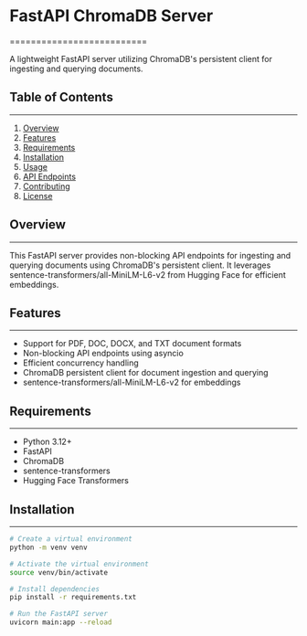 # FastAPI ChromaDB Server
==========================

A lightweight FastAPI server utilizing ChromaDB's persistent client for ingesting and querying documents.


## Table of Contents
-----------------

1. [Overview](#overview)
2. [Features](#features)
3. [Requirements](#requirements)
4. [Installation](#installation)
5. [Usage](#usage)
6. [API Endpoints](#api-endpoints)
7. [Contributing](#contributing)
8. [License](#license)


## Overview
--------

This FastAPI server provides non-blocking API endpoints for ingesting and querying documents using ChromaDB's persistent client. It leverages sentence-transformers/all-MiniLM-L6-v2 from Hugging Face for efficient embeddings.


## Features
--------

*   Support for PDF, DOC, DOCX, and TXT document formats
*   Non-blocking API endpoints using asyncio
*   Efficient concurrency handling
*   ChromaDB persistent client for document ingestion and querying
*   sentence-transformers/all-MiniLM-L6-v2 for embeddings


## Requirements
------------

*   Python 3.12+
*   FastAPI
*   ChromaDB
*   sentence-transformers
*   Hugging Face Transformers


## Installation
------------

```bash
# Create a virtual environment
python -m venv venv

# Activate the virtual environment
source venv/bin/activate

# Install dependencies
pip install -r requirements.txt

# Run the FastAPI server
uvicorn main:app --reload